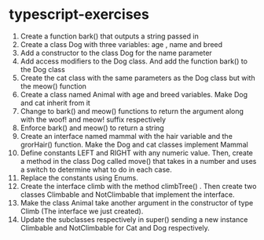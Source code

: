 # typescript-exercises

1. Create a function bark() that outputs a string passed in 
2. Create a class Dog with three variables: age , name and breed 
3. Add a constructor to the class Dog for the name parameter 
4. Add access modifiers to the Dog class. And add the function bark() to the Dog class 
5. Create the cat class with the same parameters as the Dog class but with the meow() function 
6. Create a class named Animal with age and breed variables. Make Dog and cat inherit from it 
7. Change to bark() and meow() functions to return the argument along with the woof! and meow! suffix respectively 
8. Enforce bark() and meow() to return a string 
9. Create an interface named mammal with the hair variable and the grorHair() function. Make the Dog and cat classes implement Mammal 
10. Define constants LEFT and RIGHT with any numeric value. Then, create a method in the class Dog called move() that takes in a number and uses a switch to determine what to do in each case. 
11. Replace the constants using Enums.
12. Create the interface climb with the method climbTree() . Then create two classes Climbable and NotClimbable that implement the interface. 
13. Make the class Animal take another argument in the constructor of type Climb (The interface we just created). 
14. Update the subclasses respectively in super() sending a new instance Climbable and NotClimbable for Cat and Dog respectively. 


